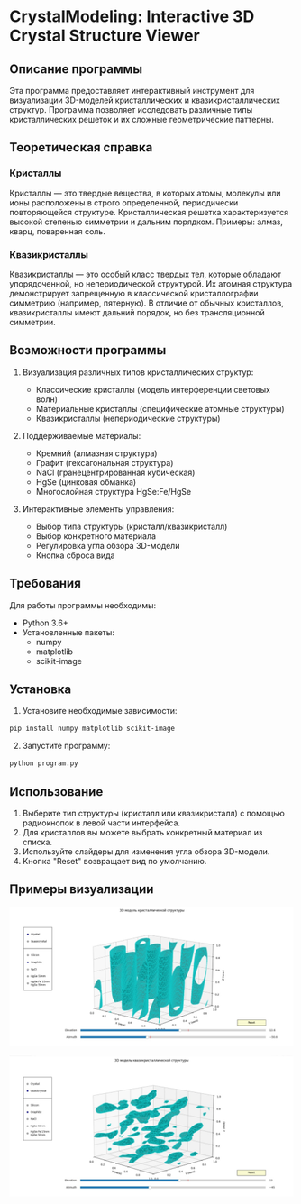 # CrystalModeling: Interactive 3D Crystal Structure Viewer

## Описание программы

Эта программа предоставляет интерактивный инструмент для визуализации 3D-моделей кристаллических и квазикристаллических структур. Программа позволяет исследовать различные типы кристаллических решеток и их сложные геометрические паттерны.

## Теоретическая справка

### Кристаллы
Кристаллы — это твердые вещества, в которых атомы, молекулы или ионы расположены в строго определенной, периодически повторяющейся структуре. Кристаллическая решетка характеризуется высокой степенью симметрии и дальним порядком. Примеры: алмаз, кварц, поваренная соль.

### Квазикристаллы
Квазикристаллы — это особый класс твердых тел, которые обладают упорядоченной, но непериодической структурой. Их атомная структура демонстрирует запрещенную в классической кристаллографии симметрию (например, пятерную). В отличие от обычных кристаллов, квазикристаллы имеют дальний порядок, но без трансляционной симметрии.

## Возможности программы

1. Визуализация различных типов кристаллических структур:
   - Классические кристаллы (модель интерференции световых волн)
   - Материальные кристаллы (специфические атомные структуры)
   - Квазикристаллы (непериодические структуры)

2. Поддерживаемые материалы:
   - Кремний (алмазная структура)
   - Графит (гексагональная структура)
   - NaCl (гранецентрированная кубическая)
   - HgSe (цинковая обманка)
   - Многослойная структура HgSe:Fe/HgSe

3. Интерактивные элементы управления:
   - Выбор типа структуры (кристалл/квазикристалл)
   - Выбор конкретного материала
   - Регулировка угла обзора 3D-модели
   - Кнопка сброса вида

## Требования

Для работы программы необходимы:
- Python 3.6+
- Установленные пакеты:
  - numpy
  - matplotlib
  - scikit-image

## Установка

1. Установите необходимые зависимости:
```bash
pip install numpy matplotlib scikit-image
```

2. Запустите программу:
```bash
python program.py
```

## Использование

1. Выберите тип структуры (кристалл или квазикристалл) с помощью радиокнопок в левой части интерфейса.
2. Для кристаллов вы можете выбрать конкретный материал из списка.
3. Используйте слайдеры для изменения угла обзора 3D-модели.
4. Кнопка "Reset" возвращает вид по умолчанию.

## Примеры визуализации

![Пример 3D модели квазикристалла](Assets/Crystal1.jpg)

![Пример 3D модели квазикристалла](Assets/Quasicrystal1.jpg)
